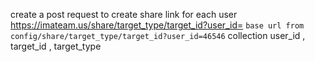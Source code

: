 create a post request to create share link for each user 
https://imateam.us/share/target_type/target_id?user_id=
`base url from config/share/target_type/target_id?user_id=46546`
collection
user_id , target_id , target_type 



